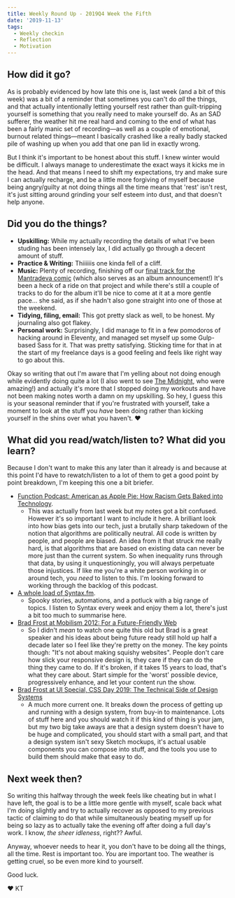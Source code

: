 ```yaml
---
title: Weekly Round Up - 2019Q4 Week the Fifth
date: '2019-11-13'
tags:
  - Weekly checkin
  - Reflection
  - Motivation
---
```


## How did it go?
As is probably evidenced by how late this one is, last week (and a bit of this week) was a bit of a reminder that sometimes you can't do _all_ the things, and that actually intentionally letting yourself rest rather than guilt-tripping yourself is something that you really need to make yourself do. As an SAD sufferer, the weather hit me real hard and coming to the end of what has been a fairly manic set of recording—as well as a couple of emotional, burnout related things—meant I basically crashed like a really badly stacked pile of washing up when you add that one pan lid in exactly wrong.

But I think it's important to be honest about this stuff. I knew winter would be difficult. I always manage to underestimate the exact ways it kicks me in the head. And that means I need to shift my expectations, try and make sure I can actually recharge, and be a little more forgiving of myself because being angry/guilty at not doing things all the time means that 'rest' isn't rest, it's just sitting around grinding your self esteem into dust, and that doesn't help anyone.


## Did you do the things?
- **Upskilling:** While my actually recording the details of what I've been studing has been intensely lax, I did actually go through a decent amount of stuff.
- **Practice & Writing:** Thiiiiiis one kinda fell of a cliff.
- **Music:** Plenty of recording, finishing off our [final track for the Mantradeva comic](https://youtu.be/gjI5dZsrkBc) (which also serves as an album announcement!) It's been a heck of a ride on that project and while there's still a couple of tracks to do for the album it'll be nice to come at it at a more gentle pace... she said, as if she hadn't also gone straight into one of those at the weekend.
- **Tidying, filing, email:** This got pretty slack as well, to be honest. My journaling also got flakey.
- **Personal work:** Surprisingly, I did manage to fit in a few pomodoros of hacking around in Eleventy, and managed set myself up some Gulp-based Sass for it. That was pretty satisfying. Sticking time for that in at the start of my freelance days is a good feeling and feels like right way to go about this.

Okay so writing that out I'm aware that I'm yelling about not doing enough while evidently doing quite a lot (I also went to see [The Midnight](https://www.youtube.com/watch?v=_14cb1xCY-4), who were amazing!) and actually it's more that I stopped doing my workouts and have not been making notes worth a damn on my upskilling. So hey, I guess this is your seasonal reminder that if you're frustrated with yourself, take a moment to look at the stuff you _have_ been doing rather than kicking yourself in the shins over what you haven't. &#9829;


## What did you read/watch/listen to? What did you learn?

Because I don't want to make this any later than it already is and because at this point I'd have to rewatch/listen to a lot of them to get a good point by point breakdown, I'm keeping this one a bit briefer.

- [Function Podcast: American as Apple Pie: How Racism Gets Baked into Technology](https://glitch.com/culture/function-episode-16/).
 	- This was actually from last week but my notes got a bit confused. However it's so important I want to include it here. A brilliant look into how bias gets into our tech, just a brutally sharp takedown of the notion that algorithms are politically neutral. All code is written by people, and people are biased. An idea from it that struck me really hard, is that algorithms that are based on existing data can never be more just than the current system. So when inequality runs through that data, by using it unquestioningly, you will always perpetuate those injustices. If like me you're a white person working in or around tech, you _need_ to listen to this. I'm looking forward to working through the backlog of this podcast.
- [A whole load of Syntax.fm](https://syntax.fm/).
	- Spooky stories, automations, and a potluck with a big range of topics. I listen to Syntax every week and enjoy them a lot, there's just a bit too much to summarise here.
- [Brad Frost at Mobilism 2012: For a Future-Friendly Web](https://www.youtube.com/watch?v=BgaWXCOzu8o)
  - So I didn't _mean_ to watch one quite this old but Brad is a great speaker and his ideas about being future ready still hold up half a decade later so I feel like they're pretty on the money. The key points though: "It's not about making squishy websites". People don't care how slick your responsive design is, they care if they can do the thing they came to do. If it's broken, if it takes 15 years to load, that's what they care about. Start simple for the 'worst' possible device, progressively enhance, and let your content run the show.
- [Brad Frost at UI Special, CSS Day 2019: The Technical Side of Design Systems](https://www.youtube.com/watch?v=TgWyyoofKIA)
  - A much more current one. It breaks down the process of getting up and running with a design system, from buy-in to maintenance. Lots of stuff here and you should watch it if this kind of thing is your jam, but my two big take aways are that a design system doesn't have to be huge and complicated, you should start with a small part, and that a design system isn't sexy Sketch mockups, it's actual usable components you can compose into stuff, and the tools you use to build them should make that easy to do.


## Next week then?

So writing this halfway through the week feels like cheating but in what I have left, the goal is to be a little more gentle with myself, scale back what I'm doing slightly and try to actually recover as opposed to my previous tactic of claiming to do that while simultaneously beating myself up for being so lazy as to actually take the evening off after doing a full day's work. I know, _the sheer idleness_, right?? Awful.

Anyway, whoever needs to hear it, you don't have to be doing all the things, all the time. Rest is important too. _You_ are important too. The weather is getting cruel, so be even more kind to yourself.

Good luck.

&#9829; KT
